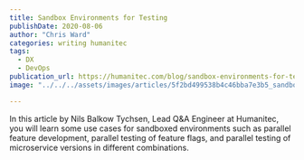 ```yaml
---
title: Sandbox Environments for Testing
publishDate: 2020-08-06
author: "Chris Ward"
categories: writing humanitec
tags:
  - DX
  - DevOps
publication_url: https://humanitec.com/blog/sandbox-environments-for-testing
image: "../../../assets/images/articles/5f2bd499538b4c46bba7e3b5_sandbox-environments-humanitec-1536x768-p-1080.png"

---
```

In this article by Nils Balkow Tychsen, Lead Q&A Engineer at Humanitec, you will learn some use cases for sandboxed environments such as parallel feature development, parallel testing of feature flags, and parallel testing of microservice versions in different combinations.